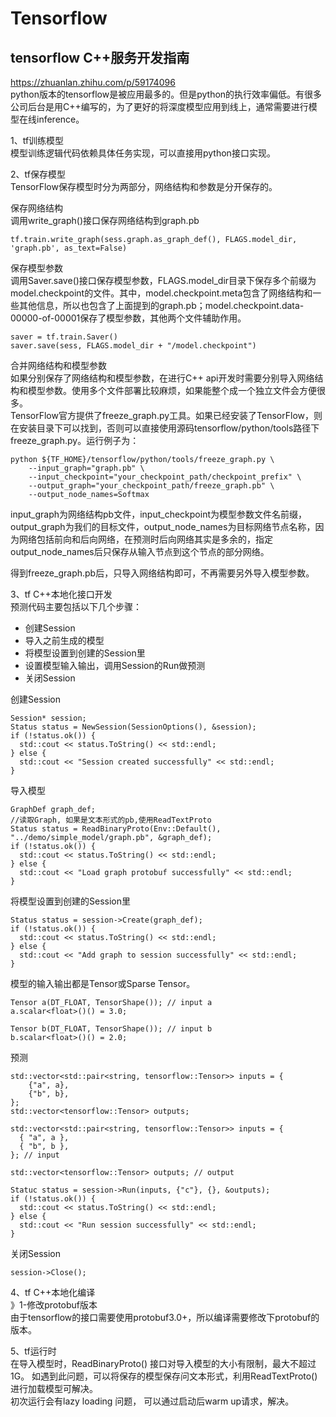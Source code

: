 # Tensorflow
## tensorflow C++服务开发指南
https://zhuanlan.zhihu.com/p/59174096  
python版本的tensorflow是被应用最多的。但是python的执行效率偏低。有很多公司后台是用C++编写的，为了更好的将深度模型应用到线上，通常需要进行模型在线inference。  

1、tf训练模型  
模型训练逻辑代码依赖具体任务实现，可以直接用python接口实现。  

2、tf保存模型  
TensorFlow保存模型时分为两部分，网络结构和参数是分开保存的。  

保存网络结构  
调用write_graph()接口保存网络结构到graph.pb  
```
tf.train.write_graph(sess.graph.as_graph_def(), FLAGS.model_dir, 'graph.pb', as_text=False)
```

保存模型参数  
调用Saver.save()接口保存模型参数，FLAGS.model_dir目录下保存多个前缀为model.checkpoint的文件。其中，model.checkpoint.meta包含了网络结构和一些其他信息，所以也包含了上面提到的graph.pb；model.checkpoint.data-00000-of-00001保存了模型参数，其他两个文件辅助作用。  
```
saver = tf.train.Saver()
saver.save(sess, FLAGS.model_dir + "/model.checkpoint")
```

合并网络结构和模型参数  
如果分别保存了网络结构和模型参数，在进行C++ api开发时需要分别导入网络结构和模型参数。使用多个文件部署比较麻烦，如果能整个成一个独立文件会方便很多。  
TensorFlow官方提供了freeze_graph.py工具。如果已经安装了TensorFlow，则在安装目录下可以找到，否则可以直接使用源码tensorflow/python/tools路径下freeze_graph.py。运行例子为：
```
python ${TF_HOME}/tensorflow/python/tools/freeze_graph.py \
    --input_graph="graph.pb" \
    --input_checkpoint="your_checkpoint_path/checkpoint_prefix" \
    --output_graph="your_checkpoint_path/freeze_graph.pb" \
    --output_node_names=Softmax
```
input_graph为网络结构pb文件，input_checkpoint为模型参数文件名前缀，output_graph为我们的目标文件，output_node_names为目标网络节点名称，因为网络包括前向和后向网络，在预测时后向网络其实是多余的，指定output_node_names后只保存从输入节点到这个节点的部分网络。  

得到freeze_graph.pb后，只导入网络结构即可，不再需要另外导入模型参数。  

3、tf C++本地化接口开发  
预测代码主要包括以下几个步骤：

* 创建Session
* 导入之前生成的模型
* 将模型设置到创建的Session里
* 设置模型输入输出，调用Session的Run做预测
* 关闭Session

创建Session  
```
Session* session;
Status status = NewSession(SessionOptions(), &session);
if (!status.ok()) {
  std::cout << status.ToString() << std::endl;
} else {
  std::cout << "Session created successfully" << std::endl;
}
```

导入模型  
```
GraphDef graph_def;
//读取Graph, 如果是文本形式的pb,使用ReadTextProto
Status status = ReadBinaryProto(Env::Default(), "../demo/simple_model/graph.pb", &graph_def);
if (!status.ok()) {
  std::cout << status.ToString() << std::endl;
} else {
  std::cout << "Load graph protobuf successfully" << std::endl;
}
```

将模型设置到创建的Session里  
```
Status status = session->Create(graph_def);
if (!status.ok()) {
  std::cout << status.ToString() << std::endl;
} else {
  std::cout << "Add graph to session successfully" << std::endl;
}
```

模型的输入输出都是Tensor或Sparse Tensor。  
```
Tensor a(DT_FLOAT, TensorShape()); // input a
a.scalar<float>()() = 3.0;

Tensor b(DT_FLOAT, TensorShape()); // input b
b.scalar<float>()() = 2.0;
```

预测  
```
std::vector<std::pair<string, tensorflow::Tensor>> inputs = {
    {"a", a},
    {"b", b},
};
std::vector<tensorflow::Tensor> outputs;

std::vector<std::pair<string, tensorflow::Tensor>> inputs = {
  { "a", a },
  { "b", b },
}; // input

std::vector<tensorflow::Tensor> outputs; // output

Statuc status = session->Run(inputs, {"c"}, {}, &outputs);
if (!status.ok()) {
  std::cout << status.ToString() << std::endl;
} else {
  std::cout << "Run session successfully" << std::endl;
}
```

关闭Session  
```
session->Close();
```

4、tf C++本地化编译  
》1-修改protobuf版本  
由于tensorflow的接口需要使用protobuf3.0+，所以编译需要修改下protobuf的版本。  

5、tf运行时  
在导入模型时，ReadBinaryProto() 接口对导入模型的大小有限制，最大不超过1G。 如遇到此问题，可以将保存的模型保存问文本形式，利用ReadTextProto()进行加载模型可解决。  
初次运行会有lazy loading 问题， 可以通过启动后warm up请求，解决。  